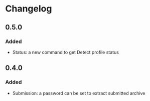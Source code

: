 # Changelog

## 0.5.0

### Added

* Status: a new command to get Detect profile status

## 0.4.0

### Added

* Submission: a password can be set to extract submitted archive
